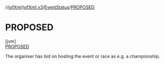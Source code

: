 //[iofXml](../../../../index.md)/[iofXml.v3](../../index.md)/[EventStatus](../index.md)/[PROPOSED](index.md)

# PROPOSED

[jvm]\
[PROPOSED](index.md)

The organiser has bid on hosting the event or race as e.g. a championship.
